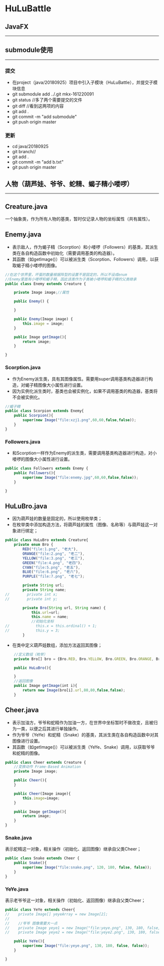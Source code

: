 # HuLuBattle

## JavaFX
------

## submodule使用
-------------
### 提交
 * 在project（java/20180925）项目中引入子模块（HuLuBattle），并提交子模块信息
 * git submodule add ../.git mkx-161220091
 * git status  //多了两个需要提交的文件
 * git diff    //看到这两项的内容
 * git add .
 * git commit -m "add submodule"
 * git push origin master

### 更新
 * cd java/20180925
 * git branch//
 * git add .
 * git commit -m "add b.txt"
 * git push origin master

## 人物（葫芦娃、爷爷、蛇精、蝎子精小喽啰）
------------------------------------

Creature.java
-------------
一个抽象类，作为所有人物的基类，暂时仅记录人物的坐标属性（共有属性）。

Enemy.java
----------
* 表示敌人，作为蝎子精（Scorption）和小喽啰（Followers）的基类，其派生类在各自构造函数中初始化（需要调用基类的构造器）。
* 其函数（如getImage()）可以被派生类（Scorption、Followers）调用，以获取蝎子精小喽啰的图像。

```javascript
//在这个世界里，坏蛋的数量根据阵型的设置不是固定的，所以不设成enum
//Enemy里面有小喽啰和蝎子精，因此该类作为子类被小喽啰和蝎子精的父类继承
public class Enemy extends Creature {

    private Image image;//属性

    public Enemy() {

    }

    public Enemy(Image image) {
        this.image = image;
    }

    public Image getImage(){
        return image;
    }

}

```
### Scorption.java
 * 作为Enemy派生类，具有其图像属性。需要用super调用基类构造器进行构造，对蝎子精图像大小属性进行设置。
 * 因为实例化派生类时，基类也会被实例化，如果不调用基类的构造器，基类将不会被实例化。

```javascript
//蝎子精
public class Scorpion extends Enemy{
    public Scorpion(){
        super(new Image("file:xzj1.png",60,60,false,false));
    }
}

```
### Followers.java
 * 和Scorption一样作为Enemy的派生类，需要调用基类构造器进行构造，对小喽啰的图像大小属性进行设置。

```javascript
public class Followers extends Enemy {
    public Followers(){
        super(new Image("file:enemy.jpg",60,60,false,false));
    }

}
```

HuLuBro.java
------------
* 因为葫芦娃的数量是固定的，所以使用枚举类；
* 在枚举类中添加构造方法，将葫芦娃的属性（图像、名称等）与葫芦娃这一对象进行绑定；

```javascript
public class HuLuBro extends Creature{
    private enum Bro {
        RED("file:1.png", "老大"),
        ORANGE("file:2.png", "老二"),
        YELLOW("file:3.png", "老三"),
        GREEN("file:4.png", "老四"),
        CYAN("file:5.png", "老五"),
        BLUE("file:6.png", "老六"),
        PURPLE("file:7.png", "老七");

        private String url;
        private String name;
//        private int x;
//        private int y;

        private Bro(String url, String name) {
            this.url=url;
            this.name = name;
            //初始化坐标
//            this.x = this.ordinal() + 1;
//            this.y = 3;
        }

```

* 在类中定义葫芦娃数组，添加方法返回其图像；

```javascript
    //定义数组（枚举）
    private Bro[] bro = {Bro.RED, Bro.YELLOW, Bro.GREEN, Bro.ORANGE, Bro.CYAN, Bro.BLUE, Bro.PURPLE};

    public HuLuBro(){

    }
    //返回图像
    public Image getImage(int i){
        return new Image(bro[i].url,80,80,false,false);
    }
```

Cheer.java
----------
* 表示加油方，爷爷和蛇精作为加油一方，在世界中坐标暂时不做改变，且被归为一类，以便之后其进行单独操作。
* 作为爷爷（YeYe）和蛇精（Snake）的基类，其派生类在各自构造函数中对其图像进行设置。
* 其函数（如getImage()）可以被派生类（YeYe、Snake）调用，以获取爷爷和蛇精的图像。

```javascript
public class Cheer extends Creature {
    //变换动作 Frame-Based Animation
    private Image image;

    public Cheer(){
    }

    public Cheer(Image image){
        this.image=image;
    }

    public Image getImage(){
        return image;
    }
}
```
### Snake.java
表示蛇精这一对象，相关操作（初始化、返回图像）继承自父类Cheer；

```javascript
public class Snake extends Cheer {
    public Snake(){
        super(new Image("file:snake.png", 120, 180, false, false));
    }
}
```
### YeYe.java
表示老爷爷这一对象，相关操作（初始化、返回图像）继承自父类Cheer；

```javascript
public class YeYe extends Cheer{
//    private Image[] yeyeArray = new Image[2];
//
//    //爷爷 图像需要大一点
//    private Image yeye1 = new Image("file:yeye.png", 130, 180, false, false);
//    private Image yeye2 = new Image("file:yeye2.png", 130, 180, false, false);

    public YeYe(){
        super(new Image("file:yeye.png", 130, 180, false, false));
    }

}
```

